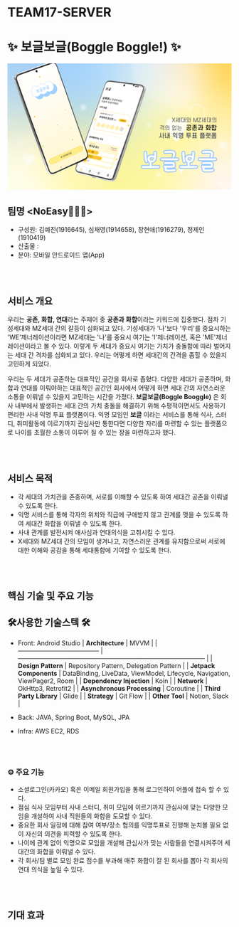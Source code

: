 # TEAM17-SERVER

# ✨ 보글보글(Boggle Boggle!) ✨

![img_logo](https://github.com/Sookmyung-Software-Hackathon/TEAM17-SERVER/blob/main/main.png)


## 팀명 <NoEasy🏃🏻‍♀️> 
- 구성원: 김예진(1916645), 심채영(1914658), 장현애(1916279), 정제인(1910419)
- 산출물 :
- 분야: 모바일 안드로이드 앱(App)

</br>
</br>

## 서비스 개요
   우리는 **공존, 화합, 연대**라는 주제어 중 **공존과 화합**이라는 키워드에 집중했다. 점차 기성세대와 MZ세대 간의 갈등이 심화되고 있다. 기성세대가 '나'보다 '우리'를 중요시하는 'WE'제너레이션이라면 MZ세대는 '나'를 중요시 여기는 'I'제너레이션, 혹은 'ME'제너레이션이라고 볼 수 있다. 이렇게 두 세대가 중요시 여기는 가치가 충돌함에 따라 벌어지는 세대 간 격차를 심화되고 있다. 우리는 어떻게 하면 세대간의 간격을 좁힐 수 있을지 고민하게 되었다. 
   
우리는 두 세대가 공존하는 대표적인 공간을 회사로 좁혔다. 다양한 세대가 공존하며, 화합과 연대를 이뤄야하는 대표적인 공간인 회사에서 어떻게 하면 세대 간의 자연스러운 소통을 이뤄낼 수 있을지 고민하는 시간을 가졌다. **보글보글(Boggle Booggle)** 은 회사 내부에서 발생하는 세대 간의 가치 충돌을 해결하기 위해 수평적이면서도 사용하기 편리한 사내 익명 투표 플랫폼이다. 익명 모임인 **보글** 이라는 서비스를 통해 식사, 스터디, 취미활동에 이르기까지 관심사만 통한다면 다양한 자리를 마련할 수 있는 플랫폼으로 나이를 초월한 소통이 이루어 질 수 있는 장을 마련하고자 했다.
   
   
</br>
</br>

## 서비스 목적
- 각 세대의 가치관을 존중하며, 서로를 이해할 수 있도록 하여 세대간 공존을 이뤄낼 수 있도록 한다.
- 익명 서비스를 통해 각자의 위치와 직급에 구애받지 않고 관계를 맺을 수 있도록 하여 세대간 화합을 이뤄낼 수 있도록 한다.
- 사내 관계를 발전시켜 애사심과 연대의식을 고취시킬 수 있다.
- X세대와 MZ세대 간의 모임이 생겨나고, 자연스러운 관계를 유지함으로써 서로에 대한 이해와 공감을 통해 세대통합에 기여할 수 있도록 한다.




</br>
</br>

## 핵심 기술 및 주요 기능
## 🛠️사용한 기술스텍 🛠️

- Front: Android Studio
| **Architecture**            | MVVM                                                         |
| ————————————— | —————————————————————————————— |
| **Design Pattern**          | Repository Pattern, Delegation Pattern                       |
| **Jetpack Components**      | DataBinding, LiveData, ViewModel, Lifecycle, Navigation, ViewPager2, Room |
| **Dependency Injection**    | Koin                                                         |
| **Network**                 | OkHttp3, Retrofit2                                           |
| **Asynchronous Processing** | Coroutine                                                    |
| **Third Party Library**     | Glide                                                        |
| **Strategy**                | Git Flow                                                     |
| **Other Tool**              | Notion, Slack                                                |

- Back: JAVA, Spring Boot, MySQL, JPA
- Infra: AWS EC2, RDS


</br>
</br>


### ⚙️ 주요 기능
- 소셜로그인(카카오) 혹은 이메일 회원가입을 통해 로그인하여 어플에 접속 할 수 있다.
- 점심 식사 모임부터 사내 스터디, 취미 모임에 이르기까지 관심사에 맞는 다양한 모임을 개설하여 사내 직원들의 화합을 도모할 수 있다.
- 중요한 회사 일정에 대해 참여 여부/장소 협의를 익명투표로 진행해 눈치볼 필요 없이 자신의 의견을 피력할 수 있도록 한다.
- 나이에 관계 없이 익명으로 모임을 개설해 관심사가 맞는 사람들을 연결시켜주어 세대간의 화합을 이뤄낼 수 있다.
- 각 회사/팀 별로 모임 완료 점수를 부과해 매주 화합이 잘 된 회사를 뽑아 각 회사의 연대 의식을 높일 수 있다.



</br>
</br>


## 기대 효과

